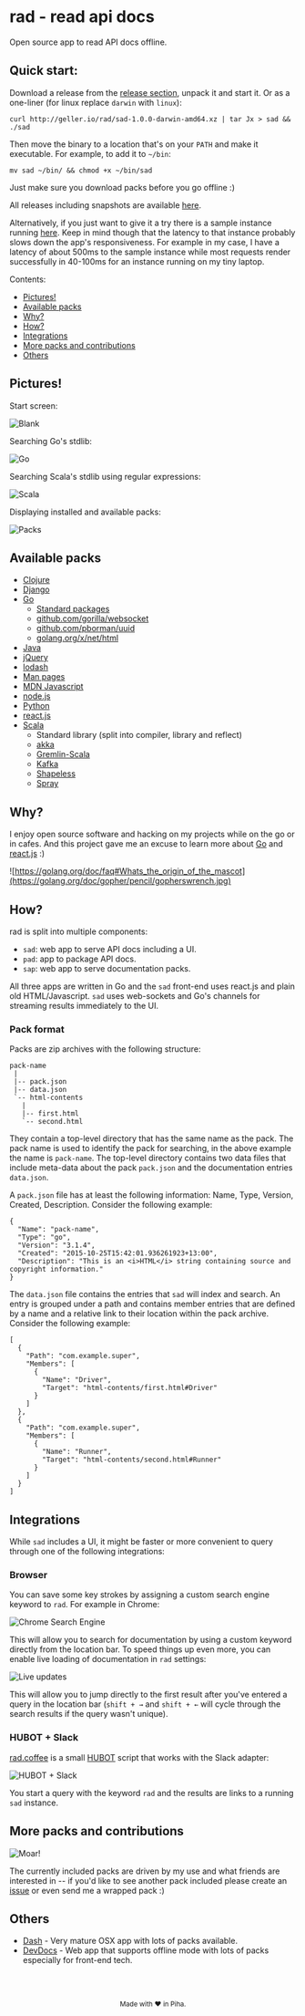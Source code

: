 # rad - read api docs

Open source app to read API docs offline.

## Quick start:

Download a release from the [release section](https://github.com/fgeller/rad/releases), unpack it and start it. Or as a one-liner (for linux replace `darwin` with `linux`):

    curl http://geller.io/rad/sad-1.0.0-darwin-amd64.xz | tar Jx > sad && ./sad

Then move the binary to a location that's on your `PATH` and make it executable. For example, to add it to `~/bin`:

    mv sad ~/bin/ && chmod +x ~/bin/sad

Just make sure you download packs before you go offline :)

All releases including snapshots are available [here](http://geller.io/rad/).

Alternatively, if you just want to give it a try there is a sample instance
running [here](http://geller.io:3024). Keep in mind though that the latency to
that instance probably slows down the app's responsiveness. For example in my
case, I have a latency of about 500ms to the sample instance while most requests
render successfully in 40-100ms for an instance running on my tiny laptop.

Contents:

* [Pictures!](https://github.com/fgeller/rad#pictures)
* [Available packs](https://github.com/fgeller/rad#available-packs)
* [Why?](https://github.com/fgeller/rad#why)
* [How?](https://github.com/fgeller/rad#how)
* [Integrations](https://github.com/fgeller/rad#integrations)
* [More packs and contributions](https://github.com/fgeller/rad#more-packs-and-contributions)
* [Others](https://github.com/fgeller/rad#others)

## Pictures!

Start screen:

![Blank](https://raw.githubusercontent.com/fgeller/rad/master/screenshots/blank.png)

Searching Go's stdlib:

![Go](https://raw.githubusercontent.com/fgeller/rad/master/screenshots/go.png)

Searching Scala's stdlib using regular expressions:

![Scala](https://raw.githubusercontent.com/fgeller/rad/master/screenshots/scala.png)

Displaying installed and available packs:

![Packs](https://raw.githubusercontent.com/fgeller/rad/master/screenshots/packs.png)

## Available packs

* [Clojure](https://clojuredocs.org)
* [Django](https://clojuredocs.org)
* [Go](https://golang.org)
  * [Standard packages](https://godoc.org/-/go)
  * [github.com/gorilla/websocket](https://github.com/gorilla/websocket)
  * [github.com/pborman/uuid](https://github.com/pborman/uuid)
  * [golang.org/x/net/html](https://godoc.org/golang.org/x/net/html)
* [Java](http://www.oracle.com/technetwork/java/javase/overview/index.html)
* [jQuery](http://jquery.com)
* [lodash](http://lodash.com)
* [Man pages](http://man7.org/linux/man-pages/index.html)
* [MDN Javascript](https://developer.mozilla.org/en-US/docs/Web/JavaScript/Reference)
* [node.js](http://nodejs.org)
* [Python](https://www.python.org)
* [react.js](https://facebook.github.io/react/)
* [Scala](http://www.scala-lang.org)
  * Standard library (split into compiler, library and reflect)
  * [akka](http://www.scala-lang.org)
  * [Gremlin-Scala](https://github.com/mpollmeier/gremlin-scala)
  * [Kafka](http://kafka.apache.org)
  * [Shapeless](https://github.com/milessabin/shapeless)
  * [Spray](http://spray.io)

## Why?

I enjoy open source software and hacking on my projects while on the go or in
cafes. And this project gave me an excuse to learn more about
[Go](https://golang.org) and [react.js](https://facebook.github.io/react/) :)

![https://golang.org/doc/faq#Whats_the_origin_of_the_mascot](https://golang.org/doc/gopher/pencil/gopherswrench.jpg)

## How?

rad is split into multiple components:

* `sad`: web app to serve API docs including a UI.
* `pad`: app to package API docs.
* `sap`: web app to serve documentation packs.

All three apps are written in Go and the `sad` front-end uses react.js and plain
old HTML/Javascript. `sad` uses web-sockets and Go's channels for streaming
results immediately to the UI.

### Pack format

Packs are zip archives with the following structure:

    pack-name
     |
     |-- pack.json
     |-- data.json
     `-- html-contents
       |
       |-- first.html
       `-- second.html

They contain a top-level directory that has the same name as the pack. The pack
name is used to identify the pack for searching, in the above example the name
is `pack-name`. The top-level directory contains two data files that include
meta-data about the pack `pack.json` and the documentation entries `data.json`.

A `pack.json` file has at least the following information: Name, Type, Version, Created, Description. Consider the following example:

    {
      "Name": "pack-name",
      "Type": "go",
      "Version": "3.1.4",
      "Created": "2015-10-25T15:42:01.936261923+13:00",
      "Description": "This is an <i>HTML</i> string containing source and copyright information."
    }

The `data.json` file contains the entries that `sad` will index and search. An
entry is grouped under a path and contains member entries that are defined by a
name and a relative link to their location within the pack archive. Consider the
following example:

    [
      {
        "Path": "com.example.super",
        "Members": [
          {
            "Name": "Driver",
            "Target": "html-contents/first.html#Driver"
          }
        ]
      },
      {
        "Path": "com.example.super",
        "Members": [
          {
            "Name": "Runner",
            "Target": "html-contents/second.html#Runner"
          }
        ]
      }
    ]


## Integrations

While `sad` includes a UI, it might be faster or more convenient to query
through one of the following integrations:

### Browser

You can save some key strokes by assigning a custom search engine keyword to
`rad`. For example in Chrome:

![Chrome Search Engine](https://raw.githubusercontent.com/fgeller/rad/master/screenshots/chrome-search-engine.png)

This will allow you to search for documentation by using a custom keyword
directly from the location bar. To speed things up even more, you can enable
live loading of documentation in `rad` settings:

![Live updates](https://raw.githubusercontent.com/fgeller/rad/master/screenshots/live-updates.png)

This will allow you to jump directly to the first result after you've entered a
query in the location bar (`shift + →` and `shift + ←` will cycle through the
search results if the query wasn't unique).

### HUBOT + Slack

[rad.coffee](https://github.com/fgeller/rad/blob/master/integrations/rad.coffee)
is a small [HUBOT](https://hubot.github.com) script that works with the Slack
adapter:

![HUBOT + Slack](https://raw.githubusercontent.com/fgeller/rad/master/screenshots/hubot-slack.png)

You start a query with the keyword `rad` and the results are links to a running
`sad` instance.

## More packs and contributions

![Moar!](http://memeorama.com/wp-content/uploads/2012/01/MOAR.jpg)

The currently included packs are driven by my use and what friends are
interested in -- if you'd like to see another pack included please create an
[issue](https://github.com/fgeller/rad/issues/new) or even send me a wrapped
pack :)

## Others

* [Dash](https://kapeli.com) - Very mature OSX app with lots of packs available.
* [DevDocs](http://devdocs.io) - Web app that supports offline mode with lots of packs especially for front-end tech.

<br /><br />
<p align="center"><sup>Made with ❤ in Piha.</sup></p>
